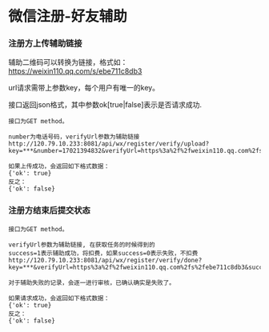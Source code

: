 # 微信注册-好友辅助

### 注册方上传辅助链接

辅助二维码可以转换为链接，格式如： https://weixin110.qq.com/s/ebe711c8db3

url请求需带上参数key，每个用户有唯一的key。

接口返回json格式，其中参数ok[true|false]表示是否请求成功.


```
接口为GET method。

number为电话号码，verifyUrl参数为辅助链接
http://120.79.10.233:8081/api/wx/register/verify/upload?key=***&number=17021394832&verifyUrl=https%3a%2f%2fweixin110.qq.com%2fs%2febe711c8db3

如果上传成功，会返回如下格式数据：
{'ok': true}
反之：
{'ok': false}
```

### 注册方结束后提交状态

```
接口为GET method。

verifyUrl参数为辅助链接, 在获取任务的时候得到的
success=1表示辅助成功，将扣费，如果success=0表示失败，不扣费
http://120.79.10.233:8081/api/wx/register/verify/done?key=***&verifyUrl=https%3a%2f%2fweixin110.qq.com%2fs%2febe711c8db3&success=1

对于辅助失败的记录，会逐一进行审核，已确认确实是失败了。

如果请求成功，会返回如下格式数据：
{'ok': true}
反之：
{'ok': false}
```
